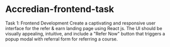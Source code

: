 # Accredian-frontend-task
Task 1: Frontend Development Create a captivating and responsive user interface for the refer &amp; earn landing page using React js. The UI should be visually appealing, intuitive, and include a "Refer Now" button that triggers a popup modal with referral form for referring a course.
